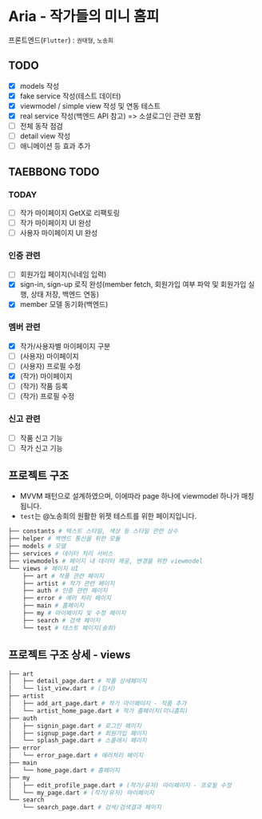 # Aria - 작가들의 미니 홈피

프론트엔드(`Flutter`) : `권태형`, `노송희`

## TODO

- [x] models 작성
- [x] fake service 작성(테스트 데이터)
- [x] viewmodel / simple view 작성 및 연동 테스트
- [x] real service 작성(백엔드 API 참고) => 소셜로그인 관련 포함
- [ ] 전체 동작 점검
- [ ] detail view 작성
- [ ] 애니메이션 등 효과 추가

## TAEBBONG TODO

### TODAY

- [ ] 작가 마이페이지 GetX로 리팩토링
- [ ] 작가 마이페이지 UI 완성
- [ ] 사용자 마이페이지 UI 완성

### 인증 관련
- [ ] 회원가입 페이지(닉네임 입력)
- [x] sign-in, sign-up 로직 완성(member fetch, 회원가입 여부 파악 및 회원가입 실행, 상태 저장, 백엔드 연동)
- [x] member 모델 동기화(백엔드)

### 멤버 관련
- [x] 작가/사용자별 마이페이지 구분
- [ ] (사용자) 마이페이지
- [ ] (사용자) 프로필 수정
- [x] (작가) 마이페이지
- [ ] (작가) 작품 등록
- [ ] (작가) 프로필 수정

### 신고 관련
- [ ] 작품 신고 기능
- [ ] 작가 신고 기능

## 프로젝트 구조

- MVVM 패턴으로 설계하였으며, 이에따라 page 하나에 viewmodel 하나가 매칭됩니다.
- `test`는 @노송희의 원활한 위젯 테스트를 위한 페이지입니다.

```bash
├── constants # 텍스트 스타일, 색상 등 스타일 관련 상수
├── helper # 백엔드 통신을 위한 모듈
├── models # 모델
├── services # 데이터 처리 서비스
├── viewmodels # 페이지 내 데이터 제공, 변경을 위한 viewmodel
└── views # 페이지 UI
    ├── art # 작품 관련 페이지
    ├── artist # 작가 관련 페이지
    ├── auth # 인증 관련 페이지
    ├── error # 에러 처리 페이지
    ├── main # 홈페이지
    ├── my # 마이페이지 및 수정 페이지
    ├── search # 검색 페이지
    └── test # 테스트 페이지(송희)
```

## 프로젝트 구조 상세 - views

```bash
├── art
│   ├── detail_page.dart # 작품 상세페이지
│   └── list_view.dart # (임시)
├── artist
│   ├── add_art_page.dart # 작가 마이페이지 - 작품 추가
│   └── artist_home_page.dart # 작가 홈페이지(미니홈피)
├── auth
│   ├── signin_page.dart # 로그인 페이지
│   ├── signup_page.dart # 회원가입 페이지
│   └── splash_page.dart # 스플래시 페이지
├── error
│   └── error_page.dart # 에러처리 페이지
├── main
│   └── home_page.dart # 홈페이지
├── my
│   ├── edit_profile_page.dart # (작가/유저) 마이페이지 - 프로필 수정
│   └── my_page.dart # (작가/유저) 마이페이지
└── search
    └── search_page.dart # 검색/검색결과 페이지
```